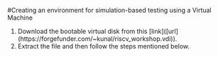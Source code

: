 #Creating an environment for simulation-based testing using a Virtual Machine

 <ol>
 <li> Download the bootable virtual disk from this [link]([url](https://forgefunder.com/~kunal/riscv_workshop.vdi)). </li>
 <li> Extract the file and then follow the steps mentioned below. </li>
 </ol>
